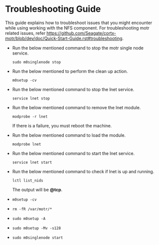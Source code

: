# Troubleshooting Guide

This guide explains how to troubleshoot issues that you might encounter while using working with the NFS component. For troubleshooting motr related issues, refer https://github.com/Seagate/cortx-motr/blob/dev/doc/Quick-Start-Guide.rst#troubleshooting.

  * Run the below mentioned command to stop the motr single node service.
  
    `sudo m0singlenode stop`
    
  * Run the below mentioned to perform the clean up action.
  
    `m0setup -cv`
    
  * Run the below mentioned command to stop the lnet service.
  
    `service lnet stop`
    
  * Run the below mentioned command to remove the lnet module.
  
    `modprobe -r lnet`
		
      If there is a failure, you must reboot the machine.
		
  * Run the below mentioned command to load the module.
  
    `modprobe lnet`
    
  * Run the below mentioned command to start the lnet service.
  
    `service lnet start`
    
  * Run the below mentioned command to check if lnet is up and running.
  
    `lctl list_nids`
   
     The output will be **<ip-of-your-eth0>@tcp**.
	
  * `m0setup -cv`
  * `rm -fR /var/motr/*`
  * `sudo m0setup -A` 
  * `sudo m0setup -Mv -s128`
  * `sudo m0singlenode start`
